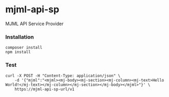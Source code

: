 # mjml-api-sp
MJML API Service Provider

### Installation

```shell script
composer install
npm install
```

### Test

```shell script
curl -X POST -H "Content-Type: application/json" \
    -d '{"mjml":"<mjml><mj-body><mj-section><mj-column><mj-text>Hello World!</mj-text></mj-column></mj-section></mj-body></mjml>"}' \
    https://mjml-api-sp-url/v1
```
